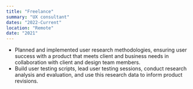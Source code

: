 ```yaml
---
title: "Freelance"
summary: "UX consultant"
dates: "2022-Current"
location: "Remote"
date: "2021"
---
```

- Planned and implemented user research methodologies, ensuring user success with a product that meets client and business needs in collaboration with client and design team members.
- Build user testing scripts, lead user testing sessions, conduct research analysis and evaluation, and use this research data to inform product revisions.